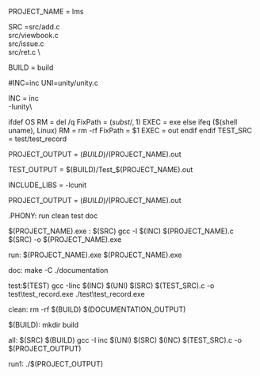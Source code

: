 PROJECT_NAME = lms

SRC =src/add.c \
src/viewbook.c \
src/issue.c \
src/ret.c \

BUILD = build

#INC=inc
UNI=unity/unity.c

INC	= inc\
-Iunity\

ifdef OS
   RM = del /q
   FixPath = $(subst /,\,$1)
   EXEC = exe
else
   ifeq ($(shell uname), Linux)
      RM = rm -rf
      FixPath = $1
	  EXEC = out
   endif
endif
TEST_SRC = test/test_record


PROJECT_OUTPUT = $(BUILD)/$(PROJECT_NAME).out

TEST_OUTPUT = $(BUILD)/Test_$(PROJECT_NAME).out

INCLUDE_LIBS = -lcunit

PROJECT_OUTPUT = $(BUILD)/$(PROJECT_NAME).out

.PHONY: run clean test doc 

$(PROJECT_NAME).exe : $(SRC)
	gcc -I $(INC) $(PROJECT_NAME).c $(SRC)  -o $(PROJECT_NAME).exe

run: $(PROJECT_NAME).exe
	$(PROJECT_NAME).exe

doc:
	make -C ./documentation

test:$(TEST)
	gcc -Iinc $(INC) $(UNI) $(SRC) $(TEST_SRC).c -o test\test_record.exe
	./test\test_record.exe

clean:
	rm -rf $(BUILD) $(DOCUMENTATION_OUTPUT)

$(BUILD):
	mkdir build

all: $(SRC) $(BUILD)
	    gcc -I inc $(UNI) $(SRC) $(INC) $(TEST_SRC).c -o $(PROJECT_OUTPUT)

run1:
	./$(PROJECT_OUTPUT)